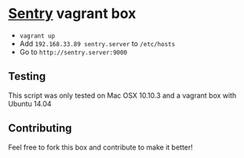# [Sentry](https://getsentry.com/welcome/) vagrant box

- `vagrant up`
- Add `192.168.33.89 sentry.server` to `/etc/hosts`
- Go to `http://sentry.server:9000`

## Testing

This script was only tested on Mac OSX 10.10.3 and a vagrant box with Ubuntu 14.04

## Contributing

Feel free to fork this box and contribute to make it better!
